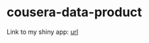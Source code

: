 # cousera-data-product

Link to my shiny app: [url](https://haivo.shinyapps.io/Billboard-performers/)
